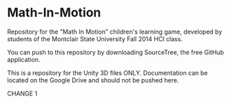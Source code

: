 Math-In-Motion
==============

Repository for the "Math In Motion" children's learning game, developed by students of the Montclair State University Fall 2014 HCI class.

You can push to this repository by downloading SourceTree, the free GitHub application.

This is a repository for the Unity 3D files ONLY. Documentation can be located on the Google Drive and should not be pushed here.



CHANGE 1